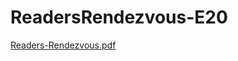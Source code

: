 # ReadersRendezvous-E20
[Readers-Rendezvous.pdf](https://github.com/nss-evening-cohort-20/ReadersRendezvous-E20/files/11315889/Readers-Rendezvous.pdf)
